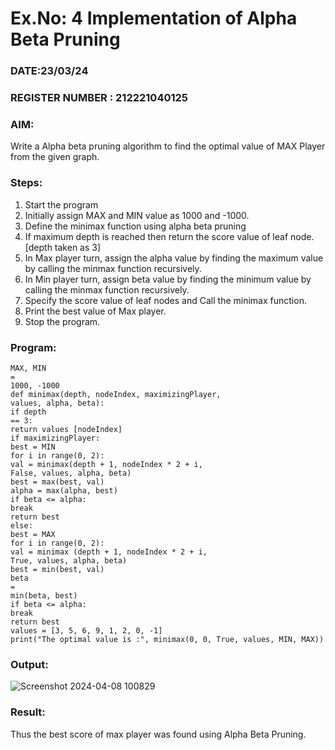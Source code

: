# Ex.No: 4   Implementation of Alpha Beta Pruning 
### DATE:23/03/24                                                                          
### REGISTER NUMBER : 212221040125
### AIM: 
Write a Alpha beta pruning algorithm to find the optimal value of MAX Player from the given graph.
### Steps:
1. Start the program
2. Initially  assign MAX and MIN value as 1000 and -1000.
3.  Define the minimax function  using alpha beta pruning
4.  If maximum depth is reached then return the score value of leaf node. [depth taken as 3]
5.  In Max player turn, assign the alpha value by finding the maximum value by calling the minmax function recursively.
6.  In Min player turn, assign beta value by finding the minimum value by calling the minmax function recursively.
7.  Specify the score value of leaf nodes and Call the minimax function.
8.  Print the best value of Max player.
9.  Stop the program. 

### Program:
```
MAX, MIN 
= 
1000, -1000 
def minimax(depth, nodeIndex, maximizingPlayer, 
values, alpha, beta): 
if depth 
== 3: 
return values [nodeIndex] 
if maximizingPlayer: 
best = MIN 
for i in range(0, 2): 
val = minimax(depth + 1, nodeIndex * 2 + i, 
False, values, alpha, beta) 
best = max(best, val) 
alpha = max(alpha, best) 
if beta <= alpha: 
break 
return best 
else: 
best = MAX 
for i in range(0, 2): 
val = minimax (depth + 1, nodeIndex * 2 + i, 
True, values, alpha, beta) 
best = min(best, val) 
beta 
= 
min(beta, best) 
if beta <= alpha: 
break 
return best 
values = [3, 5, 6, 9, 1, 2, 0, -1] 
print("The optimal value is :", minimax(0, 0, True, values, MIN, MAX)) 
```
### Output:
![Screenshot 2024-04-08 100829](https://github.com/pragalyaashree/AI_Lab_2023-24/assets/128135934/1cca02fe-7e89-474b-88b1-e73c0d215d01)

### Result:
Thus the best score of max player was found using Alpha Beta Pruning.
